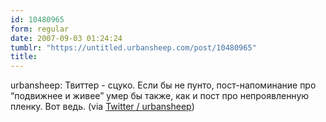```yaml
---
id: 10480965
form: regular
date: 2007-09-03 01:24:24
tumblr: "https://untitled.urbansheep.com/post/10480965"
title:
---
```


<p>urbansheep: Твиттер - сцуко. Если бы не пунто, пост-напоминание про &ldquo;подвижнее и живее&rdquo; умер бы также, как и пост про непроявленную пленку. Вот ведь. (via <a href="http://twitter.com/urbansheep/statuses/243182402">Twitter / urbansheep</a>)</p>

